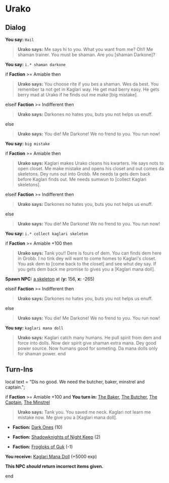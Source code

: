 # Urako


## Dialog

**You say:** `Hail`



>**Urako says:** Me says hi to you.  What you want from me?  Oh!!  Me shaman trainer.  You must be shaman.  Are you [shaman Darkone]?

**You say:** `i.* shaman darkone`



if **Faction** >= Amiable then 



>**Urako says:** You choose rite if you bes a shaman.  Wes da best.  You remember ta not get in Kaglari way.  He get mad berry easy.  He gets berry mad at Urako if he finds out me make [big mistake].


elseif **Faction** >= Indifferent then



>**Urako says:** Darkones no hates you, buts you not helps us enuff.


else



>**Urako says:** You die! Me Darkone!  We no frend to you.  You run now!


**You say:** `big mistake`



if **Faction** >= Amiable then 



>**Urako says:** Kaglari makes Urako cleans his kwarters.  He says nots to open closet.  Me make mistake and opens his closet and out comes da skeletons.  Dey runs out into Grobb.  Me needs ta gets dem back before Kaglari finds out.  Me needs sumwun to [collect Kaglari skeletons].


elseif **Faction** >= Indifferent then



>**Urako says:** Darkones no hates you, buts you not helps us enuff.


else



>**Urako says:** You die! Me Darkone!  We no frend to you.  You run now!


**You say:** `i.* collect kaglari skeleton`



if **Faction** >= Amiable +100 then 




>**Urako says:** Tank you!!  Dere is fours of dem.  You can finds dem here in Grobb.  I no tink dey will want to come homes to Kaglari's closet.  You ask dem to [come back to the closet] and see whut dey say.  If you gets dem back me promise to gives you a [Kaglari mana doll].



**Spawn NPC:**  [a skeleton](/npc/52056) at (**y:** 156, **x:** -265)


elseif **Faction** >= Indifferent then 



>**Urako says:** Darkones no hates you, buts you not helps us enuff.


else



>**Urako says:** You die! Me Darkone!  We no frend to you.  You run now!


**You say:** `kaglari mana doll`



>**Urako says:** Kaglari catch many humans.  He pull spirit from dem and force into dolls.  Now deir spirit give shaman extra mana.  Dey good power source.  Now humans good for someting.  Da mana dolls only for shaman power.
end

## Turn-Ins



local text = "Dis no good. We need the butcher, baker, minstrel and captain.";



if **Faction** >= Amiable +100 and  **You turn in:** [The Baker](/item/12213), [The Butcher](/item/12214), [The Captain](/item/12215), [The Minstrel](/item/12216)


>**Urako says:** Tank you. You saved me neck. Kaglari not learn me mistake now. Me give you a [Kaglari mana doll].


* __Faction:__ [Dark Ones](/faction/237) (10)


* __Faction:__ [Shadowknights of Night Keep](/faction/308) (2)


* __Faction:__ [Frogloks of Guk](/faction/251) (-1)


 **You receive:**  [Kaglari Mana Doll](/item/12212) (+5000 exp)

**This NPC *should* return incorrect items given.**

end